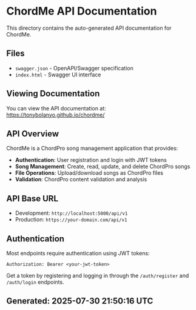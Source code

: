 # ChordMe API Documentation

This directory contains the auto-generated API documentation for ChordMe.

## Files

- `swagger.json` - OpenAPI/Swagger specification
- `index.html` - Swagger UI interface

## Viewing Documentation

You can view the API documentation at: https://tonybolanyo.github.io/chordme/

## API Overview

ChordMe is a ChordPro song management application that provides:

- **Authentication**: User registration and login with JWT tokens
- **Song Management**: Create, read, update, and delete ChordPro songs
- **File Operations**: Upload/download songs as ChordPro files
- **Validation**: ChordPro content validation and analysis

## API Base URL

- Development: `http://localhost:5000/api/v1`
- Production: `https://your-domain.com/api/v1`

## Authentication

Most endpoints require authentication using JWT tokens:

```
Authorization: Bearer <your-jwt-token>
```

Get a token by registering and logging in through the `/auth/register` and `/auth/login` endpoints.

## Generated: 2025-07-30 21:50:16 UTC
